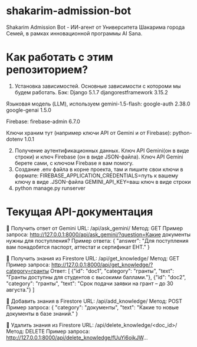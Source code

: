 # shakarim-admission-bot
Shakarim Admission Bot - ИИ-агент от Университета Шакарима города Семей, в рамках инновационной программы AI Sana.

# Как работать с этим репозиторием?
1) Установка зависимостей. Основные зависимости с котороми мы будем работать.
Бэк:
Django              5.1.7
djangorestframework 3.15.2

Языковая модель (LLM), используем gemini-1.5-flash:
google-auth         2.38.0
google-genai        1.5.0

Firebase:
firebase-admin           6.7.0

Ключи храним тут (например ключи API от Gemini и от Firebase):
python-dotenv       1.0.1

2) Получение аутентификационных данных. Ключ API Gemini(он в виде строки) и ключ Firebase (он в виде JSON-файла). Ключ API Gemini берете сами, с ключом Firebase я вам помогу.
3) Создание .env файла в корне проекта, там и пишите свои ключи в формате:
   FIREBASE_APPLICATION_CREDENTIALS=путь к вашему ключу в виде .JSON-файла 
   GEMINI_API_KEY=ваш ключ в виде строки
4) python manage.py runserver

# Текущая API-документация

📌 Получить ответ от Gemini
URL: /api/ask_gemini/
Метод: GET
Пример запроса: http://127.0.0.1:8000/api/ask_gemini/?question=Какие документы нужны для поступления?
Пример ответа:
{
  "answer": "Для поступления вам понадобятся паспорт, аттестат и сертификат ЕНТ."
}

📌 Получить знания из Firestore
URL: /api/get_knowledge/
Метод: GET
Пример запроса: http://127.0.0.1:8000/api/get_knowledge/?category=гранты
Ответ:
[
  {"id": "doc1", "category": "гранты", "text": "Гранты доступны для студентов с высокими баллами."},
  {"id": "doc2", "category": "гранты", "text": "Срок подачи заявки на грант – до 30 августа."}
]

📌 Добавить знания в Firestore
URL: /api/add_knowledge/
Метод: POST
Пример запроса:
{
  "category": "документы",
  "text": "Какие то новые документы в базе знаний."
}

📌 Удалить знания из Firestore
URL: /api/delete_knowledge/<doc_id>/
Метод: DELETE
Пример запроса:
http://127.0.0.1:8000/api/delete_knowledge/fUuYi6ojkJW...

